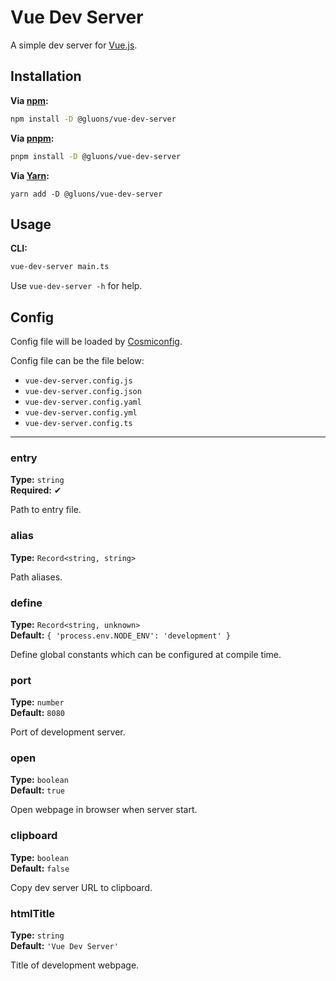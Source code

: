 # Vue Dev Server
A simple dev server for [Vue.js](https://vuejs.org/).

## Installation

**Via [npm](https://www.npmjs.com/):**
```bash
npm install -D @gluons/vue-dev-server
```

**Via [pnpm](https://pnpm.js.org/):**
```bash
pnpm install -D @gluons/vue-dev-server
```

**Via [Yarn](https://yarnpkg.com/):**
```basn
yarn add -D @gluons/vue-dev-server
```

## Usage

**CLI:**
```bash
vue-dev-server main.ts
```

Use `vue-dev-server -h` for help.

## Config

Config file will be loaded by [Cosmiconfig](https://github.com/davidtheclark/cosmiconfig).

Config file can be the file below:
- `vue-dev-server.config.js`
- `vue-dev-server.config.json`
- `vue-dev-server.config.yaml`
- `vue-dev-server.config.yml`
- `vue-dev-server.config.ts`

---

### entry
**Type:** `string`  
**Required:** ✔

Path to entry file.

### alias
**Type:** `Record<string, string>`

Path aliases.

### define
**Type:** `Record<string, unknown>`  
**Default:** `{ 'process.env.NODE_ENV': 'development' }`

Define global constants which can be configured at compile time.

### port
**Type:** `number`  
**Default:** `8080`

Port of development server.

### open
**Type:** `boolean`  
**Default:** `true`

Open webpage in browser when server start.

### clipboard
**Type:** `boolean`  
**Default:** `false`

Copy dev server URL to clipboard.

### htmlTitle
**Type:** `string`  
**Default:** `'Vue Dev Server'`

Title of development webpage.
